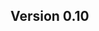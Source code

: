 ## Version 0.10

```{include} /release-notes/0.10.7.md
```

```{include} /release-notes/0.10.6.md
```

```{include} /release-notes/0.10.5.md
```

```{include} /release-notes/0.10.4.md
```

```{include} /release-notes/0.10.3.md
```

```{include} /release-notes/0.10.2.md
```

```{include} /release-notes/0.10.1.md
```

```{include} /release-notes/0.10.0.md
```

